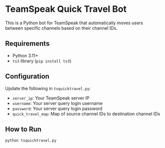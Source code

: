 # TeamSpeak Quick Travel Bot

This is a Python bot for TeamSpeak that automatically moves users between specific channels based on their channel IDs.

## Requirements
- Python 3.11+
- `ts3` library (`pip install ts3`)

## Configuration
Update the following in `tsquicktravel.py`:
- `server_ip`: Your TeamSpeak server IP
- `username`: Your server query login username
- `password`: Your server query login password
- `quick_travel_map`: Map of source channel IDs to destination channel IDs

## How to Run
```bash
python tsquicktravel.py
